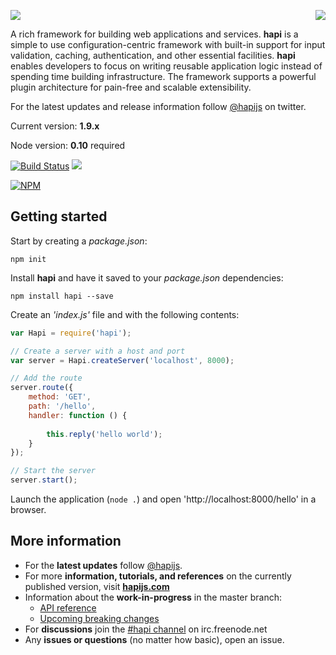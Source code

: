 <a href="https://github.com/spumko"><img src="https://raw.github.com/spumko/spumko/master/images/from.png" align="right" /></a>
<img src="https://raw.github.com/spumko/hapi/master/images/hapi.png" />

A rich framework for building web applications and services. **hapi** is a simple to use configuration-centric
framework with built-in support for input validation, caching, authentication, and other essential facilities.
**hapi** enables developers to focus on writing reusable application logic instead of spending time building
infrastructure. The framework supports a powerful plugin architecture for pain-free and scalable extensibility.

For the latest updates and release information follow [@hapijs](https://twitter.com/hapijs) on twitter.

Current version: **1.9.x**

Node version: **0.10** required

[![Build Status](https://secure.travis-ci.org/spumko/hapi.png)](http://travis-ci.org/spumko/hapi)
<img src="https://raw.github.com/olivierlacan/shields/master/coveralls/coveralls_100.png" />

[![NPM](https://nodei.co/npm/hapi.png?downloads=true&stars=true)](https://nodei.co/npm/hapi/)

## Getting started

Start by creating a _package.json_:
```
npm init
```

Install **hapi** and have it saved to your _package.json_ dependencies:
```
npm install hapi --save
```

Create an _'index.js'_ file and with the following contents:
```javascript
var Hapi = require('hapi');

// Create a server with a host and port
var server = Hapi.createServer('localhost', 8000);

// Add the route
server.route({
    method: 'GET',
    path: '/hello',
    handler: function () {
    
        this.reply('hello world');
    }
});

// Start the server
server.start();
```

Launch the application (`node .`) and open 'http://localhost:8000/hello' in a browser.


## More information

- For the **latest updates** follow [@hapijs](https://twitter.com/hapijs).
- For more **information, tutorials, and references** on the currently published version, visit [**hapijs.com**](http://hapijs.com)
- Information about the **work-in-progress** in the master branch:
    - [API reference](/docs/Reference.md)
    - [Upcoming breaking changes](https://github.com/spumko/hapi/issues?labels=breaking+changes)
- For **discussions** join the [#hapi channel](http://webchat.freenode.net/?channels=hapi) on irc.freenode.net
- Any **issues or questions** (no matter how basic), open an issue.

